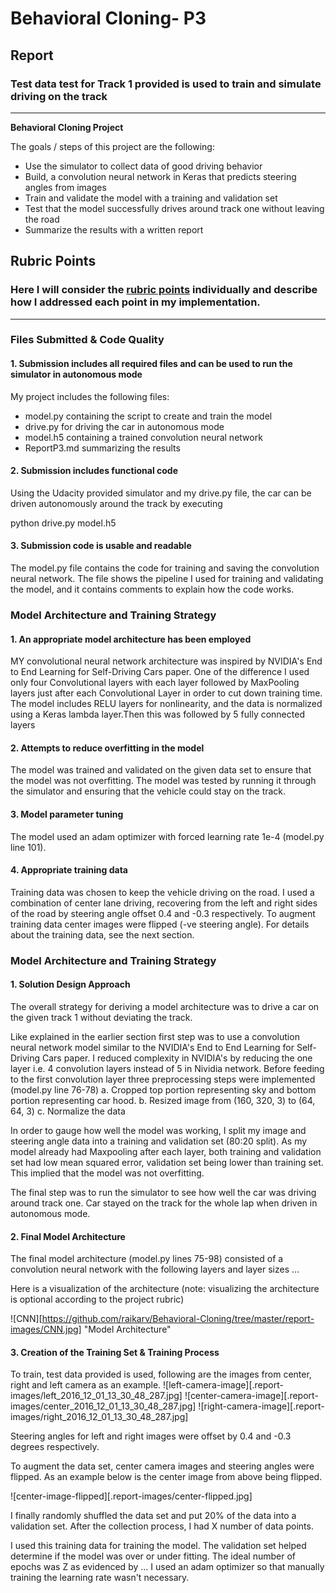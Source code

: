 # **Behavioral Cloning- P3** 

## Report

### Test data test for Track 1 provided is used to train and simulate driving on the track

---

**Behavioral Cloning Project**

The goals / steps of this project are the following:
* Use the simulator to collect data of good driving behavior
* Build, a convolution neural network in Keras that predicts steering angles from images
* Train and validate the model with a training and validation set
* Test that the model successfully drives around track one without leaving the road
* Summarize the results with a written report


[//]: # (Image References)

[image1]: ./examples/placeholder.png "Model Visualization"
[image2]: ./examples/placeholder.png "Grayscaling"
[image3]: ./examples/placeholder_small.png "Recovery Image"
[image4]: ./examples/placeholder_small.png "Recovery Image"
[image5]: ./examples/placeholder_small.png "Recovery Image"
[image6]: ./examples/placeholder_small.png "Normal Image"
[image7]: ./examples/placeholder_small.png "Flipped Image"

## Rubric Points
### Here I will consider the [rubric points](https://review.udacity.com/#!/rubrics/432/view) individually and describe how I addressed each point in my implementation.  

---
### Files Submitted & Code Quality

#### 1. Submission includes all required files and can be used to run the simulator in autonomous mode

My project includes the following files:
* model.py containing the script to create and train the model
* drive.py for driving the car in autonomous mode
* model.h5 containing a trained convolution neural network 
* ReportP3.md summarizing the results

#### 2. Submission includes functional code
Using the Udacity provided simulator and my drive.py file, the car can be driven autonomously around the track by executing 

python drive.py model.h5

#### 3. Submission code is usable and readable

The model.py file contains the code for training and saving the convolution neural network. The file shows the pipeline I used for training and validating the model, and it contains comments to explain how the code works.

### Model Architecture and Training Strategy

#### 1. An appropriate model architecture has been employed

MY convolutional neural network architecture was inspired by NVIDIA's End to End Learning for Self-Driving Cars paper. One of the difference I used only four Convolutional layers with each layer followed by MaxPooling layers just after each Convolutional Layer in order to cut down training time. The model includes RELU layers for nonlinearity, and the data is normalized using a Keras lambda layer.Then this was followed by 5 fully connected layers

#### 2. Attempts to reduce overfitting in the model

The model was trained and validated on the given data set to ensure that the model was not overfitting. The model was tested by running it through the simulator and ensuring that the vehicle could stay on the track.

#### 3. Model parameter tuning

The model used an adam optimizer with forced learning rate 1e-4 (model.py line 101).

#### 4. Appropriate training data

Training data was chosen to keep the vehicle driving on the road. I used a combination of center lane driving, recovering from the left and right sides of the road by steering angle offset 0.4 and -0.3 respectively. To augment training data center images were flipped (-ve steering angle). For details about the training data, see the next section. 

### Model Architecture and Training Strategy

#### 1. Solution Design Approach

The overall strategy for deriving a model architecture was to drive a car on the given track 1 without deviating the track.

Like explained in the earlier section first step was to use a convolution neural network model similar to the NVIDIA's End to End Learning for Self-Driving Cars paper. I reduced complexity in NVIDIA's by reducing the one layer i.e. 4 convolution layers instead of 5 in Nividia network. Before feeding to the first convolution layer three preprocessing steps were implemented (model.py line 76-78)
a. Cropped top portion representing sky and bottom portion representing car hood.
b. Resized image from (160, 320, 3) to (64, 64, 3)
c. Normalize the data

In order to gauge how well the model was working, I split my image and steering angle data into a training and validation set (80:20 split). As my model already had Maxpooling after each layer, both training and validation set had low mean squared error, validation set being lower than training set. This implied that the model was not overfitting. 

The final step was to run the simulator to see how well the car was driving around track one. Car stayed on the track for the whole lap when driven in autonomous mode.

#### 2. Final Model Architecture

The final model architecture (model.py lines 75-98) consisted of a convolution neural network with the following layers and layer sizes ...

Here is a visualization of the architecture (note: visualizing the architecture is optional according to the project rubric)

![CNN][https://github.com/raikarv/Behavioral-Cloning/tree/master/report-images/CNN.jpg] "Model Architecture"

#### 3. Creation of the Training Set & Training Process

To train, test data provided is used, following are the images from center, right and left camera as an example.
![left-camera-image][.report-images/left_2016_12_01_13_30_48_287.jpg]
![center-camera-image][.report-images/center_2016_12_01_13_30_48_287.jpg]
![right-camera-image][.report-images/right_2016_12_01_13_30_48_287.jpg]

Steering angles for left and right images were offset by 0.4 and -0.3 degrees respectively.

To augment the data set, center camera images and steering angles were flipped. As an example below is the center image from above being flipped.

![center-image-flipped][.report-images/center-flipped.jpg]

I finally randomly shuffled the data set and put 20% of the data into a validation set. After the collection process, I had X number of data points.


I used this training data for training the model. The validation set helped determine if the model was over or under fitting. The ideal number of epochs was Z as evidenced by ... I used an adam optimizer so that manually training the learning rate wasn't necessary.
